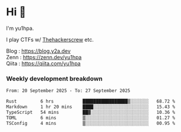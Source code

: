# Hi 👋

I'm yu1hpa.

I play CTFs w/ [Thehackerscrew](https://www.thehackerscrew.team/) etc.

Blog : https://blog.y2a.dev  
Zenn : https://zenn.dev/yu1hpa  
Qiita : https://qiita.com/yu1hpa  

### Weekly development breakdown

<!--START_SECTION:waka-->

```txt
From: 20 September 2025 - To: 27 September 2025

Rust         6 hrs           █████████████████▒░░░░░░░   68.72 %
Markdown     1 hr 20 mins    ████░░░░░░░░░░░░░░░░░░░░░   15.43 %
TypeScript   54 mins         ██▓░░░░░░░░░░░░░░░░░░░░░░   10.36 %
TOML         6 mins          ▒░░░░░░░░░░░░░░░░░░░░░░░░   01.27 %
TSConfig     4 mins          ▒░░░░░░░░░░░░░░░░░░░░░░░░   00.95 %
```

<!--END_SECTION:waka-->

